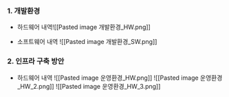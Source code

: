 ### 1. 개발환경
   + 하드웨어 내역![[Pasted image 개발환경_HW.png]]
  
  + 소프트웨어 내역 ![[Pasted image 개발환경_SW.png]]

### 2. 인프라 구축 방안
  + 하드웨어 내역
![[Pasted image 운영환경_HW.png]]
![[Pasted image 운영환경_HW_2.png]]
![[Pasted image 운영환경_HW_3.png]]